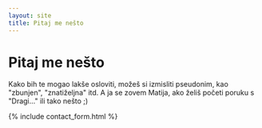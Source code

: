 ```yaml
---
layout: site
title: Pitaj me nešto
---
```


# Pitaj me nešto

Kako bih te mogao lakše osloviti, možeš si izmisliti pseudonim, kao "zbunjen", "znatiželjna" itd. A ja se zovem Matija, ako želiš početi poruku s "Dragi…" ili tako nešto ;)

{% include contact_form.html %}
